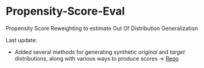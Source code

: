 # Propensity-Score-Eval
Propensity Score Reweighting to estimate Out Of Distribution Generalization


Last update: 
+ Added several methods for generating synthetic *original* and *target* distributions, along with various ways to produce scores -> [Repo](https://github.com/grgera/Propensity-Score-Eval/tree/main/synthetic_data) 
